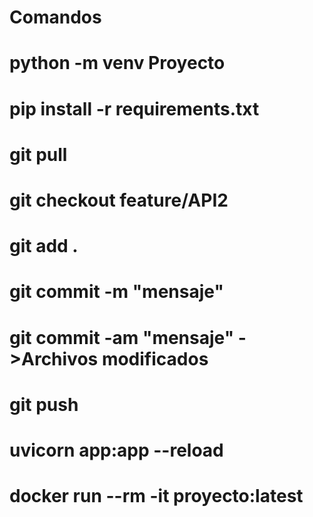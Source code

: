 # Comandos

# python -m venv Proyecto

# pip install -r requirements.txt

# git pull

# git checkout feature/API2

# git add .

# git commit -m "mensaje"

# git commit -am "mensaje" ->Archivos modificados

# git push

# uvicorn app:app --reload

# docker run --rm -it  proyecto:latest 
